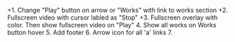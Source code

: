 +1. Change "Play" button on arrow or "Works" with link to works section
+2. Fullscreen video with cursor labled as "Stop"
+3. Fullscreen overlay with color. Then show fullscreen video on "Play"
4. Show all works on Works button hover
5. Add footer
6. Arrow icon for all 'a' links
7. 